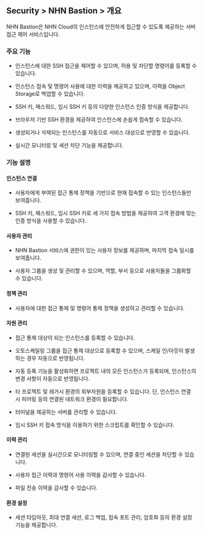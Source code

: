 ## Security > NHN Bastion > 개요


NHN Bastion은 NHN Cloud의 인스턴스에 안전하게 접근할 수 있도록 제공하는 서버 접근 제어 서비스입니다.


### 주요 기능


* 인스턴스에 대한 SSH 접근을 제어할 수 있으며, 허용 및 차단할 명령어를 등록할 수 있습니다.

* 인스턴스 접속 및 명령어 사용에 대한 이력을 제공하고 있으며, 이력을 Object Storage로 백업할 수 있습니다.

* SSH 키, 패스워드, 임시 SSH 키 등의 다양한 인스턴스 인증 방식을 제공합니다.

* 브라우저 기반 SSH 환경을 제공하여 인스턴스에 손쉽게 접속할 수 있습니다.

* 생성되거나 삭제되는 인스턴스를 자동으로 서비스 대상으로 반영할 수 있습니다.
  
* 실시간 모니터링 및 세션 차단 기능을 제공합니다.


### 기능 설명


#### 인스턴스 연결


* 사용자에게 부여된 접근 통제 정책을 기반으로 현재 접속할 수 있는 인스턴스들만 보여줍니다.

* SSH 키, 패스워드, 임시 SSH 키로 세 가지 접속 방법을 제공하여 고객 환경에 맞는 인증 방식을 사용할 수 있습니다.


#### 사용자 관리


* NHN Bastion 서비스에 권한이 있는 사용자 정보를 제공하며, 마지막 접속 일시를 보여줍니다.

* 사용자 그룹을 생성 및 관리할 수 있으며, 역할, 부서 등으로 사용자들을 그룹화할 수 있습니다.


#### 정책 관리


* 사용자에 대한 접근 통제 및 명령어 통제 정책을 생성하고 관리할 수 있습니다.


#### 자원 관리


* 접근 통제 대상이 되는 인스턴스를 등록할 수 있습니다.

* 오토스케일링 그룹을 접근 통제 대상으로 등록할 수 있으며, 스케일 인/아웃이 발생하는 경우 자동으로 반영됩니다.

* 자동 등록 기능을 활성화하면 프로젝트 내의 모든 인스턴스가 등록되며, 인스턴스의 변경 사항이 자동으로 반영됩니다.

* 타 프로젝트 및 레거시 환경의 외부자원을 등록할 수 있습니다. 단, 인스턴스 연결 시 피어링 등의 연결된 네트워크 환경이 필요합니다.

* 터미널을 제공하는 서버를 관리할 수 있습니다.

* 임시 SSH 키 접속 방식을 이용하기 위한 스크립트를 확인할 수 있습니다.


#### 이력 관리


* 연결된 세션을 실시간으로 모니터링할 수 있으며, 연결 중인 세션을 차단할 수 있습니다.

* 사용자 접근 이력과 명령어 사용 이력을 감사할 수 있습니다.

* 파일 전송 이력을 감사할 수 있습니다.


#### 환경 설정


* 세션 타임아웃, 최대 연결 세션, 로그 백업, 접속 포트 관리, 암호화 등의 환경 설정 기능을 제공합니다.

